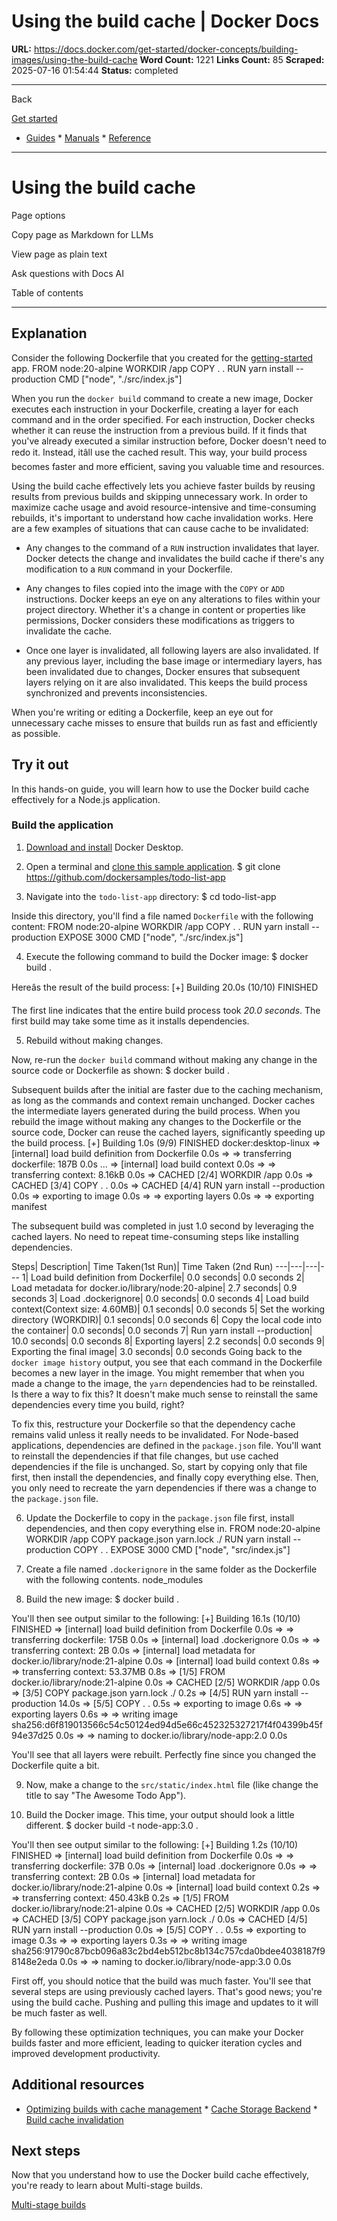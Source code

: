 # Using the build cache | Docker Docs

**URL:** https://docs.docker.com/get-started/docker-concepts/building-images/using-the-build-cache
**Word Count:** 1221
**Links Count:** 85
**Scraped:** 2025-07-16 01:54:44
**Status:** completed

---

Back

[Get started](https://docs.docker.com/get-started/)

  * [Guides](https://docs.docker.com/guides/)   * [Manuals](https://docs.docker.com/manuals/)   * [Reference](https://docs.docker.com/reference/)

* * *

# Using the build cache

Page options

Copy page as Markdown for LLMs

View page as plain text

Ask questions with Docs AI

Table of contents

* * *

## Explanation

Consider the following Dockerfile that you created for the [getting-started](https://docs.docker.com/get-started/docker-concepts/building-images/writing-a-dockerfile/) app.               FROM node:20-alpine     WORKDIR /app     COPY . .     RUN yarn install --production     CMD ["node", "./src/index.js"]

When you run the `docker build` command to create a new image, Docker executes each instruction in your Dockerfile, creating a layer for each command and in the order specified. For each instruction, Docker checks whether it can reuse the instruction from a previous build. If it finds that you've already executed a similar instruction before, Docker doesn't need to redo it. Instead, itâll use the cached result. This way, your build process becomes faster and more efficient, saving you valuable time and resources.

Using the build cache effectively lets you achieve faster builds by reusing results from previous builds and skipping unnecessary work. In order to maximize cache usage and avoid resource-intensive and time-consuming rebuilds, it's important to understand how cache invalidation works. Here are a few examples of situations that can cause cache to be invalidated:

  * Any changes to the command of a `RUN` instruction invalidates that layer. Docker detects the change and invalidates the build cache if there's any modification to a `RUN` command in your Dockerfile.

  * Any changes to files copied into the image with the `COPY` or `ADD` instructions. Docker keeps an eye on any alterations to files within your project directory. Whether it's a change in content or properties like permissions, Docker considers these modifications as triggers to invalidate the cache.

  * Once one layer is invalidated, all following layers are also invalidated. If any previous layer, including the base image or intermediary layers, has been invalidated due to changes, Docker ensures that subsequent layers relying on it are also invalidated. This keeps the build process synchronized and prevents inconsistencies.

When you're writing or editing a Dockerfile, keep an eye out for unnecessary cache misses to ensure that builds run as fast and efficiently as possible.

## Try it out

In this hands-on guide, you will learn how to use the Docker build cache effectively for a Node.js application.

### Build the application

  1. [Download and install](https://www.docker.com/products/docker-desktop/) Docker Desktop.

  2. Open a terminal and [clone this sample application](https://github.com/dockersamples/todo-list-app).                    $ git clone https://github.com/dockersamples/todo-list-app          

  3. Navigate into the `todo-list-app` directory:                    $ cd todo-list-app          

Inside this directory, you'll find a file named `Dockerfile` with the following content:                    FROM node:20-alpine          WORKDIR /app          COPY . .          RUN yarn install --production          EXPOSE 3000          CMD ["node", "./src/index.js"]

  4. Execute the following command to build the Docker image:                    $ docker build .          

Hereâs the result of the build process:                    [+] Building 20.0s (10/10) FINISHED          

The first line indicates that the entire build process took _20.0 seconds_. The first build may take some time as it installs dependencies.

  5. Rebuild without making changes.

Now, re-run the `docker build` command without making any change in the source code or Dockerfile as shown:                    $ docker build .          

Subsequent builds after the initial are faster due to the caching mechanism, as long as the commands and context remain unchanged. Docker caches the intermediate layers generated during the build process. When you rebuild the image without making any changes to the Dockerfile or the source code, Docker can reuse the cached layers, significantly speeding up the build process.                    [+] Building 1.0s (9/9) FINISHED                                                                            docker:desktop-linux           => [internal] load build definition from Dockerfile                                                                        0.0s           => => transferring dockerfile: 187B                                                                                        0.0s           ...           => [internal] load build context                                                                                           0.0s           => => transferring context: 8.16kB                                                                                         0.0s           => CACHED [2/4] WORKDIR /app                                                                                               0.0s           => CACHED [3/4] COPY . .                                                                                                   0.0s           => CACHED [4/4] RUN yarn install --production                                                                              0.0s           => exporting to image                                                                                                      0.0s           => => exporting layers                                                                                                     0.0s           => => exporting manifest          

The subsequent build was completed in just 1.0 second by leveraging the cached layers. No need to repeat time-consuming steps like installing dependencies.

Steps| Description| Time Taken\(1st Run\)| Time Taken \(2nd Run\)   ---|---|---|---   1| Load build definition from Dockerfile| 0.0 seconds| 0.0 seconds   2| Load metadata for docker.io/library/node:20-alpine| 2.7 seconds| 0.9 seconds   3| Load .dockerignore| 0.0 seconds| 0.0 seconds   4| Load build context\(Context size: 4.60MB\)| 0.1 seconds| 0.0 seconds   5| Set the working directory \(WORKDIR\)| 0.1 seconds| 0.0 seconds   6| Copy the local code into the container| 0.0 seconds| 0.0 seconds   7| Run yarn install --production| 10.0 seconds| 0.0 seconds   8| Exporting layers| 2.2 seconds| 0.0 seconds   9| Exporting the final image| 3.0 seconds| 0.0 seconds      Going back to the `docker image history` output, you see that each command in the Dockerfile becomes a new layer in the image. You might remember that when you made a change to the image, the `yarn` dependencies had to be reinstalled. Is there a way to fix this? It doesn't make much sense to reinstall the same dependencies every time you build, right?

To fix this, restructure your Dockerfile so that the dependency cache remains valid unless it really needs to be invalidated. For Node-based applications, dependencies are defined in the `package.json` file. You'll want to reinstall the dependencies if that file changes, but use cached dependencies if the file is unchanged. So, start by copying only that file first, then install the dependencies, and finally copy everything else. Then, you only need to recreate the yarn dependencies if there was a change to the `package.json` file.

  6. Update the Dockerfile to copy in the `package.json` file first, install dependencies, and then copy everything else in.                    FROM node:20-alpine          WORKDIR /app          COPY package.json yarn.lock ./          RUN yarn install --production           COPY . .           EXPOSE 3000          CMD ["node", "src/index.js"]

  7. Create a file named `.dockerignore` in the same folder as the Dockerfile with the following contents.                    node_modules

  8. Build the new image:                    $ docker build .          

You'll then see output similar to the following:                    [+] Building 16.1s (10/10) FINISHED          => [internal] load build definition from Dockerfile                                               0.0s          => => transferring dockerfile: 175B                                                               0.0s          => [internal] load .dockerignore                                                                  0.0s          => => transferring context: 2B                                                                    0.0s          => [internal] load metadata for docker.io/library/node:21-alpine                                  0.0s          => [internal] load build context                                                                  0.8s          => => transferring context: 53.37MB                                                               0.8s          => [1/5] FROM docker.io/library/node:21-alpine                                                    0.0s          => CACHED [2/5] WORKDIR /app                                                                      0.0s          => [3/5] COPY package.json yarn.lock ./                                                           0.2s          => [4/5] RUN yarn install --production                                                           14.0s          => [5/5] COPY . .                                                                                 0.5s          => exporting to image                                                                             0.6s          => => exporting layers                                                                            0.6s          => => writing image               sha256:d6f819013566c54c50124ed94d5e66c452325327217f4f04399b45f94e37d25        0.0s          => => naming to docker.io/library/node-app:2.0                                                 0.0s          

You'll see that all layers were rebuilt. Perfectly fine since you changed the Dockerfile quite a bit.

  9. Now, make a change to the `src/static/index.html` file \(like change the title to say "The Awesome Todo App"\).

  10. Build the Docker image. This time, your output should look a little different.                    $ docker build -t node-app:3.0 .          

You'll then see output similar to the following:                    [+] Building 1.2s (10/10) FINISHED           => [internal] load build definition from Dockerfile                                               0.0s          => => transferring dockerfile: 37B                                                                0.0s          => [internal] load .dockerignore                                                                  0.0s          => => transferring context: 2B                                                                    0.0s          => [internal] load metadata for docker.io/library/node:21-alpine                                  0.0s           => [internal] load build context                                                                  0.2s          => => transferring context: 450.43kB                                                              0.2s          => [1/5] FROM docker.io/library/node:21-alpine                                                    0.0s          => CACHED [2/5] WORKDIR /app                                                                      0.0s          => CACHED [3/5] COPY package.json yarn.lock ./                                                    0.0s          => CACHED [4/5] RUN yarn install --production                                                     0.0s          => [5/5] COPY . .                                                                                 0.5s           => exporting to image                                                                             0.3s          => => exporting layers                                                                            0.3s          => => writing image               sha256:91790c87bcb096a83c2bd4eb512bc8b134c757cda0bdee4038187f98148e2eda       0.0s          => => naming to docker.io/library/node-app:3.0                                                 0.0s          

First off, you should notice that the build was much faster. You'll see that several steps are using previously cached layers. That's good news; you're using the build cache. Pushing and pulling this image and updates to it will be much faster as well.

By following these optimization techniques, you can make your Docker builds faster and more efficient, leading to quicker iteration cycles and improved development productivity.

## Additional resources

  * [Optimizing builds with cache management](https://docs.docker.com/build/cache/)   * [Cache Storage Backend](https://docs.docker.com/build/cache/backends/)   * [Build cache invalidation](https://docs.docker.com/build/cache/invalidation/)

## Next steps

Now that you understand how to use the Docker build cache effectively, you're ready to learn about Multi-stage builds.

[Multi-stage builds](https://docs.docker.com/get-started/docker-concepts/building-images/multi-stage-builds/)